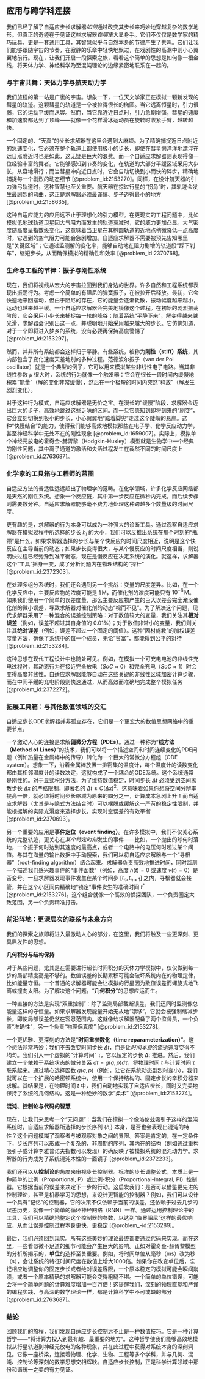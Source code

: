 ## 应用与跨学科连接

我们已经了解了自适应步长求解器*如何*通过改变其步长来巧妙地穿越复杂的数学地形。但真正的奇迹在于见证这些求解器*在哪里*大显身手。它们不仅仅是数学家的精巧玩具，更是一套通用工具，其智慧似乎与自然本身的节律产生了共鸣。它们让我们能够跟随宇宙的节奏，在寂静的乐章中轻快地飘过，在戏剧性的高潮中则小心翼翼地前行。现在，让我们开启一段探索之旅，看看这个简单的思想是如何像一根金线，将天体力学、神经科学乃至混沌理论的边缘紧密地联系在一起的。

### 与宇宙共舞：天体力学与航天动力学

我们旅程的第一站是广袤的宇宙。想象一下，一位天文学家正在模拟一颗新发现的彗星的轨迹。这颗彗星的轨道是一个被拉得很长的椭圆。当它远离恒星时，引力很弱，它的运动平缓而从容。然而，当它靠近近日点时，引力急剧增强，彗星的速度和加速度都达到了顶峰——就像一个花样滑冰运动员在旋转时收紧手臂，越转越快。

一个固定的、“天真”的步长求解器在这里会遇到大麻烦。为了精确捕捉近日点附近的急速变化，它必须在整个轨道上都使用极小的步长，即使在彗星懒洋洋地漂浮在远日点附近时也是如此，这无疑是巨大的浪费。而一个自适应求解器则表现得像一位经验丰富的舞者。它能够感知到节奏的变化，在轨道的大部分平缓区域采用大步长，从容地滑行；而当彗星冲向近日点时，它会自动切换到小而快的碎步，精确地捕捉每一个剧烈的动态细节 [@problem_id:2153270]。同样，在设计航天器的引力弹弓轨道时，这种智慧也至关重要。航天器在掠过行星的“拐角”时，其轨迹会发生最剧烈的弯曲，这正是求解器必须最谨慎、步子迈得最小的地方 [@problem_id:2158635]。

这种自适应能力的应用远不止于理想化的引力模型。在更现实的工程问题中，比如模拟低地球轨道卫星因大气阻力而发生的轨道衰减时，它的威力更加凸显。大气密度随高度呈指数级变化，这意味着当卫星在其椭圆轨道的近地点稍微降低一点高度时，它遇到的空气阻力可能会急剧增加。自适应求解器不需要被预先告知哪里是“关键区域”；它通过监测解的变化率，能够自动地在阻力剧增的轨道段“踩下刹车”，缩短步长，从而确保模拟的精确性和效率 [@problem_id:2370768]。

### 生命与工程的节律：振子与刚性系统

现在，我们将视线从宏大的宇宙拉回到我们身边的世界。许多自然和工程系统都表现出振荡行为。考虑一个简单的有阻尼的弹簧振子，在被拉开后释放。最初，它会快速地来回摆动，但由于阻尼的存在，它的能量会逐渐耗散，振动幅度越来越小，运动也越来越平缓。一个自适应求解器会完美地镜像这个过程。在初始的剧烈振荡阶段，它会采用小步长来捕捉每一轮的峰谷；随着系统“平静下来”，解变得越来越光滑，求解器会识别出这一点，并聪明地开始采用越来越大的步长。它仿佛知道，对于一个即将进入梦乡的系统，没有必要再保持高度警惕了 [@problem_id:2153297]。

然而，并非所有系统都会这样归于平静。有些系统，被称为**刚性（stiff）系统**，其内部包含了变化速度天差地别的多种过程。范德波尔振子（van der Pol oscillator）就是一个典型的例子，它可以用来模拟某些非线性电子电路。当其非线性参数 $\mu$ 很大时，系统的行为就像一个触发器：它会在很长一段时间内缓慢地积累“能量”（解的变化非常缓慢），然后在一个极短的时间内突然“释放”（解发生剧烈变化）。

对于这种行为模式，自适应求解器是无价之宝。在漫长的“缓慢”阶段，求解器会迈出巨大的步子，高效地跳过这些乏味的区间。而一旦它感知到即将到来的“剧变”，它会立刻切换到极小的步长，小心翼翼地“踮着脚尖”走过这个陡峭的悬崖。这种“快慢结合”的能力，使得我们能够高效地模拟那些在电子学、化学反应动力学，甚至神经科学中无处不在的刚性现象 [@problem_id:1659007]。实际上，模拟单个神经元放电的霍奇金-赫胥黎（Hodgkin-Huxley）模型就是生物学中一个经典的刚性问题，其中离子通道的激活和失活过程发生在截然不同的时间尺度上 [@problem_id:2763687]。

### 化学家的工具箱与工程师的蓝图

自适应方法的普适性远远超出了物理学的范畴。在化学领域，许多化学反应网络都是天然的刚性系统。想象一个反应链，其中第一步反应在微秒内完成，而后续步骤则需要数分钟。自适应求解器能够毫不费力地处理这种跨越多个数量级的时间尺度。

更有趣的是，求解器的行为本身可以成为一种强大的诊断工具。通过观察自适应求解器在模拟过程中所选择的步长 $h_i$ 的大小，我们可以反推出系统在那个时刻的“瓶颈”是什么。如果求解器选择的步长与某个快反应的时间尺度相近，说明是这个快反应在主导当前的动态；如果步长变得很大，与某个慢反应的时间尺度相当，则说明快过程已经弛豫到准平衡态，现在是慢反应在决定系统的演化。就这样，求解器这个“工具”摇身一变，成了分析问题内在物理结构的“探针” [@problem_id:2372303]。

在处理多组分系统时，我们还会遇到另一个挑战：变量的尺度差异。比如，在一个化学反应中，主要反应物的浓度可能是 $1 \, \mathrm{M}$，而催化剂的浓度可能只有 $10^{-6} \, \mathrm{M}$。如果我们使用一个简单的误差度量，那么主要反应物产生的巨大误差会完全淹没催化剂的微小误差，导致求解器对催化剂的动态“视而不见”。为了解决这个问题，现代求解器采用了一种混合的误差控制策略：对于数值较大的变量，我们关注其**相对误差**（例如，误差不超过其自身值的 $0.01\%$）；对于数值非常小的变量，我们则关注其**绝对误差**（例如，误差不超过一个固定的阈值）。这种“因材施教”的加权误差度量方法，确保了系统中的每一个成员，无论“贫富”，都能得到公平的对待 [@problem_id:2153284]。

这种思想在现代工程设计中也随处可见。例如，在模拟一个可充电电池的非线性充电过程时，其动态行为在接近完全放电（$SoC \approx 0$）和完全充电（$SoC \approx 1$）时会变得高度非线性。自适应求解器能够自动在这些关键的非线性区域加密计算步骤，而在中间平缓的充电阶段则快速通过，从而高效而准确地完成整个模拟任务 [@problem_id:2372272]。

### 拓展工具箱：与其他数值领域的交汇

自适应步长ODE求解器并非孤立存在，它们是一个更宏大的数值思想网络中的重要节点。

一个激动人心的连接是求解**偏微分方程（PDEs）**。通过一种称为“**线方法（Method of Lines）**”的技术，我们可以将一个描述空间和时间连续变化的PDE问题（例如热量在金属棒中的传导）转化为一个巨大的常微分方程组（ODE system）。想象一下，沿着金属棒放置一排密集的温度计，每个温度计的读数变化都由其相邻温度计的读数决定，这就构成了一个耦合的ODE系统。这个系统通常是刚性的。对于显式积分方法，为了维持数值稳定，时间步长 $\Delta t$ 必须受到空间离散步长 $\Delta x$ 的严格限制，即著名的 $\Delta t \le C (\Delta x)^2$。这意味着如果你想将空间分辨率提高一倍，就必须将时间步长缩减为原来的四分之一，计算成本急剧上升！而自适应求解器（尤其是与隐式方法结合时）可以摆脱或缓解这一严苛的稳定性限制，并能根据解的实际光滑度来选择步长，实现时空误差的有效平衡 [@problem_id:2370693]。

另一个重要的应用是**事件定位（event finding）**。在许多模拟中，我们不仅关心系统的完整轨迹，更关心在*某个特定时刻*发生的事件——比如，一个抛出的球何时落地，一个振子何时达到其速度的最高点，或者一个电路中的电压何时超过某个阈值。与其在海量的输出数据中手动搜索，我们可以将自适应求解器与一个“寻根器”（root-finding algorithm）结合起来。求解器负责高效地推进时间，同时监测一个描述我们感兴趣事件的“事件函数”（例如，高度 $h(t)=0$ 或速度 $v(t)=0$）是否变号。一旦求解器发现事件发生在某个时间步 $[t_n, t_{n+1}]$ 之内，寻根器就会接管，并在这个小区间内精确地“锁定”事件发生的准确时间 $t^*$ [@problem_id:2153276]。这个组合就像一个高效的侦探团队，一个负责圈定大致范围，另一个负责精准打击。

### 前沿阵地：更深层次的联系与未来方向

我们的探索之旅即将进入最激动人心的部分，在这里，我们将触及一些更深刻、更具启发性的思想。

**几何积分与结构保持**

对于某些问题，尤其是在需要进行超长时间积分的天体力学模拟中，仅仅做到每一步的局部精度高是不够的。数值误差的长期累积可能会破坏系统内在的物理定律，比如能量守恒。一个普通的求解器可能会让模拟的行星因为数值误差而螺旋式地飞离或撞向太阳。为了解决这个问题，“**几何积分**”的思想应运而生。

一种直接的方法是实现“双重控制”：除了监测局部截断误差，我们还同时监测像总能量这样的守恒量。如果求解器发现能量开始无故地“漂移”，它就会被强制缩减步长，即使局部误差仍然在容忍范围内。这就像给求解器配备了两个监督员，一个负责“准确性”，另一个负责“物理保真度” [@problem_id:2153278]。

一个更优雅、更深刻的方法是“**时间重参数化（time reparameterization）**”。这个想法非常巧妙：我们不去改变时间步长 $\Delta t$，而是让*时间本身*的流逝速度变得不均匀。我们引入一个虚拟的“计算时间” $\tau$，它以恒定的步长 $\Delta \tau$ 推进。然后，我们建立一个依赖于系统状态的微分关系 $dt = g(q, p) d\tau$，将物理时间 $t$ 与计算时间 $\tau$ 联系起来。通过精心选择函数 $g(q, p)$（例如，让它在系统动态剧烈时变小），我们就可以在一个扩展的哈密顿系统中，使用一个保持结构的、固定步长的辛积分器来求解。其结果是，在物理时间 $t$ 中，我们自动地实现了自适应步长，同时又完美地保持了系统的几何结构。这是一种绝妙的数学“柔术” [@problem_id:2153274]。

**混沌、控制论与代码的智慧**

现在，让我们来思考一个“元问题”：当我们在模拟一个像洛伦兹吸引子这样的混沌系统时，自适应求解器所选择的步长序列 $\{h_i\}$ 本身，是否也会表现出混沌的特性？这个问题模糊了观察者与被观察对象之间的界限。答案是肯定的，在一定条件下，步长序列可以形成一个复杂的、非周期的序列，其内在的结构（例如通过重构吸引子或计算李雅普诺夫指数可以发现）的确反映了被模拟系统的混沌动力学。求解器的行为成为了系统混沌本性的一面镜子 [@problem_id:2372233]。

我们还可以从**控制论**的角度来审视步长控制器。标准的步长调整公式，本质上是一种简单的比例（Proportional, P）或比例-积分（Proportional-Integral, PI）控制器。它根据当前的误差来决定下一步的行动。这启发我们：是否可以借鉴更先进的控制理论，甚至是机器学习的思想，来设计更智能的控制器？例如，我们可以设计一个具有“记忆”的控制器，它的决策不仅依赖于当前的误差，还依赖于过去几步的误差历史，就像一个简单的循环神经网络（RNN）一样。通过运用控制理论中的工具，我们可以精确地整定这个控制器的参数，以达到“临界阻尼”这样的最优响应，从而让误差控制过程本身更快、更稳定 [@problem_-id:2153289]。

最后，我们必须回到现实。所有这些美妙的理论最终都要通过代码来实现。而在这里，一些看似微不足道的细节可能会产生巨大的影响。正如对霍奇金-赫胥黎模型的分析所揭示的，**单位**的选择至关重要。例如，将时间单位从毫秒（ms）改为秒（s），会让系统的特征时间尺度在数值上增大1000倍。如果你在改变单位后，忘记相应地调整你的固定步长或者绝对误差容限，一个原本稳定的模拟可能会瞬间崩溃，或者一个原本精确的求解器可能会变得粗糙不堪。一个简单的单位错误，可能会将一个简单问题的计算难度增加一百万倍！这提醒我们，深刻的物理直觉和严谨的编程实践，与高深的数学理论一样，都是计算科学中不可或缺的部分 [@problem_id:2763687]。

### 结论

回顾我们的旅程，我们发现自适应步长控制远不止是一种数值技巧。它是一种计算哲学——“将计算力投入到最有趣、最重要的地方”。这种哲学使我们能够高效地模拟从行星轨道到神经元放电的各种现象，并在此过程中获得对系统本身的深刻洞见。它像一座桥梁，连接着物理、化学、生物、工程等多个学科，并与几何、混沌、控制论等深刻的数学思想交相辉映。自适应步长控制，正是科学计算领域中那份和谐统一之美的有力见证。